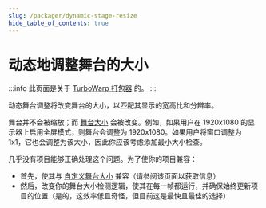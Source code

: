 ```yaml
---
slug: /packager/dynamic-stage-resize
hide_table_of_contents: true
---
```


# 动态地调整舞台的大小

:::info
此页面是关于 [TurboWarp 打包器](https://turbowarp.org/) 的。
:::

动态舞台调整将改变舞台的大小，以匹配其显示的宽高比和分辨率。

舞台并不会被缩放；而 [舞台大小](/custom-stage-size) 会被改变。例如，如果用户在 1920x1080 的显示器上启用全屏模式，则舞台会调整为 1920x1080。如果用户将窗口调整为 1x1，它也会调整为该大小，因此你应该考虑添加最小大小检查。

几乎没有项目能够正确处理这个问题。为了使你的项目兼容：

- 首先，使其与 [自定义舞台大小](/custom-stage-size) 兼容（请参阅该页面以获取信息）
- 然后，改变你的舞台大小检测逻辑，使其在每一帧都运行，并确保始终更新项目的位置（是的，这效率低且奇怪，但目前这是最快且最佳的选择）